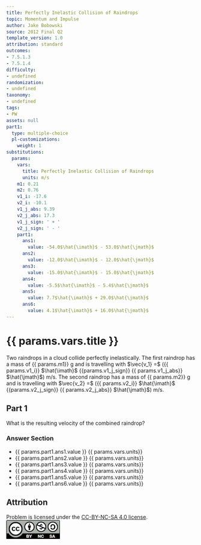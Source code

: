 ```yaml
---
title: Perfectly Inelastic Collision of Raindrops
topic: Momentum and Impulse
author: Jake Bobowski
source: 2012 Final Q2
template_version: 1.0
attribution: standard
outcomes:
- 7.5.1.3
- 7.5.1.4
difficulty:
- undefined
randomization:
- undefined
taxonomy:
- undefined
tags:
- PW
assets: null
part1:
  type: multiple-choice
  pl-customizations:
    weight: 1
substitutions:
  params:
    vars:
      title: Perfectly Inelastic Collision of Raindrops
      units: m/s
    m1: 0.21
    m2: 0.76
    v1_i: -17.6
    v2_i: -10.1
    v1_j_abs: 9.39
    v2_j_abs: 17.3
    v1_j_sign: ' + '
    v2_j_sign: ' - '
    part1:
      ans1:
        value: -54.0$\hat{\imath}$ - 53.0$\hat{\jmath}$
      ans2:
        value: -12.0$\hat{\imath}$ - 12.0$\hat{\jmath}$
      ans3:
        value: -15.0$\hat{\imath}$ - 15.0$\hat{\jmath}$
      ans4:
        value: -5.5$\hat{\imath}$ - 5.4$\hat{\jmath}$
      ans5:
        value: 7.7$\hat{\imath}$ + 29.0$\hat{\jmath}$
      ans6:
        value: 4.1$\hat{\imath}$ + 16.0$\hat{\jmath}$
---
```

# {{ params.vars.title }}
Two raindrops in a cloud collide perfectly inelastically. The first raindrop has a mass of {{ params.m1}} g and is travelling with $\vec{v_1} =$ ({{ params.v1_i}} $\hat{\imath}$ {{params.v1_j_sign}} {{ params.v1_j_abs}} $\hat{\jmath}$) m/s.
The second raindrop has a mass of {{ params.m2}} g and is travelling with $\vec{v_2} =$ ({{ params.v2_i}} $\hat{\imath}$ {{params.v2_j_sign}} {{ params.v2_j_abs}} $\hat{\jmath}$) m/s.

## Part 1

What is the resulting velocity of the combined raindrop?

### Answer Section

- {{ params.part1.ans1.value }} {{ params.vars.units}}
- {{ params.part1.ans2.value }} {{ params.vars.units}}
- {{ params.part1.ans3.value }} {{ params.vars.units}}
- {{ params.part1.ans4.value }} {{ params.vars.units}}
- {{ params.part1.ans5.value }} {{ params.vars.units}}
- {{ params.part1.ans6.value }} {{ params.vars.units}}

## Attribution

Problem is licensed under the [CC-BY-NC-SA 4.0 license](https://creativecommons.org/licenses/by-nc-sa/4.0/).<br> ![The Creative Commons 4.0 license requiring attribution-BY, non-commercial-NC, and share-alike-SA license.](https://raw.githubusercontent.com/firasm/bits/master/by-nc-sa.png)